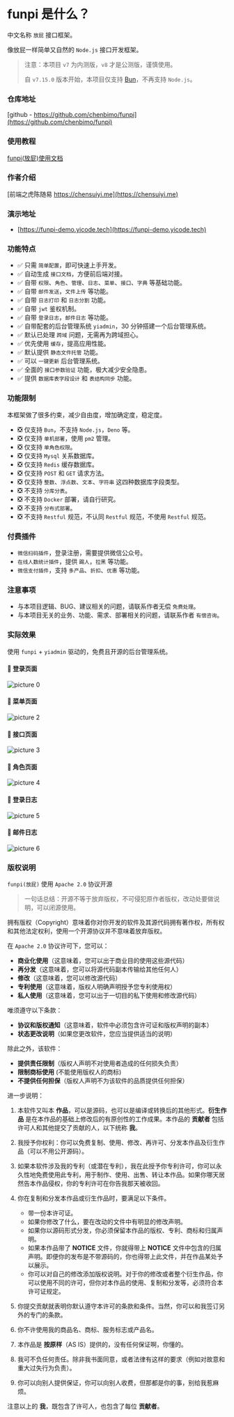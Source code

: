 # funpi 是什么？

中文名称 `放屁` 接口框架。

像放屁一样简单又自然的 `Node.js` 接口开发框架。

> 注意：本项目 `v7` 为内测版，`v8` 才是公测版，谨慎使用。
>
> 自 `v7.15.0` 版本开始，本项目仅支持 [Bun](https://bun.sh)，不再支持 `Node.js`。

### 仓库地址

[github - https://github.com/chenbimo/funpi](https://github.com/chenbimo/funpi)

### 使用教程

[funpi(放屁)使用文档](https://sourl.cn/bUq25t)

### 作者介绍

[前端之虎陈随易 https://chensuiyi.me](https://chensuiyi.me)

### 演示地址

- [https://funpi-demo.yicode.tech](https://funpi-demo.yicode.tech)

### 功能特点

- ✅ 只需 `简单配置`，即可快速上手开发。
- ✅ 自动生成 `接口文档`，方便前后端对接。
- ✅ 自带 `权限`、`角色`、`管理`、`日志`、`菜单`、`接口`、`字典` 等基础功能。
- ✅ 自带 `邮件发送`，`文件上传` 等功能。
- ✅ 自带 `日志打印` 和 `日志分割` 功能。
- ✅ 自带 `jwt` 鉴权机制。
- ✅ 自带 `登录日志`，`邮件日志` 等功能。
- ✅ 自带配套的后台管理系统 `yiadmin`，30 分钟搭建一个后台管理系统。
- ✅ 默认已处理 `跨域` 问题，无需再为跨域担心。
- ✅ 优先使用 `缓存`，提高应用性能。
- ✅ 默认提供 `静态文件托管` 功能。
- ✅ 可以 `一键更新` 后台管理系统。
- ✅ 全面的 `接口参数验证` 功能，极大减少安全隐患。
- ✅ 提供 `数据库表字段设计` 和 `表结构同步` 功能。

### 功能限制

本框架做了很多约束，减少自由度，增加确定度，稳定度。

- ❎ 仅支持 `Bun`，不支持 `Node.js`，`Deno` 等。
- ❎ 仅支持 `单机部署`，使用 `pm2` 管理。
- ❎ 仅支持 `单角色权限`。
- ❎ 仅支持 `Mysql` 关系数据库。
- ❎ 仅支持 `Redis` 缓存数据库。
- ❎ 仅支持 `POST` 和 `GET` 请求方法。
- ❎ 仅支持 `整数`、`浮点数`、`文本`、`字符串` 这四种数据库字段类型。
- ❎ 不支持 `分库分表`。
- ❎ 不支持 `Docker` 部署，请自行研究。
- ❎ 不支持 `分布式部署`。
- ❎ 不支持 `Restful` 规范，不认同 `Restful` 规范，不使用 `Restful` 规范。

### 付费插件

- `微信扫码插件`，登录注册，需要提供微信公众号。
- `在线人数统计插件`，提供 `踢人`，`拉黑` 等功能。
- `微信支付插件`，支持 `多产品`、`折扣`、`优惠` 等功能。

### 注意事项

- 与本项目逻辑、BUG、建议相关的问题，请联系作者无偿 `免费处理`。
- 与本项目无关的业务、功能、需求、部署相关的问题，请联系作者 `有偿咨询`。

### 实际效果

使用 `funpi` + `yiadmin` 驱动的，免费且开源的后台管理系统。

#### 📄 登录页面

![picture 0](https://static.yicode.tech/images/202311/20231126000719.png)

#### 📄 菜单页面

![picture 2](https://static.yicode.tech/images/202311/20231126000809.png)

#### 📄 接口页面

![picture 3](https://static.yicode.tech/images/202311/20231126000833.png)

#### 📄 角色页面

![picture 4](https://static.yicode.tech/images/202311/20231126000913.png)

#### 📄 登录日志

![picture 5](https://static.yicode.tech/images/202311/20231126000935.png)

#### 📄 邮件日志

![picture 6](https://static.yicode.tech/images/202311/20231126001012.png)

### 版权说明

`funpi(放屁)` 使用 `Apache 2.0` 协议开源

> 一句话总结：开源不等于放弃版权，不可侵犯原作者版权，改动处要做说明，可以闭源使用。

拥有版权（Copyright）意味着你对你开发的软件及其源代码拥有著作权，所有权和其他法定权利，使用一个开源协议并不意味着放弃版权。

在 `Apache 2.0` 协议许可下，您可以：

- **商业化使用**（这意味着，您可以出于商业目的使用这些源代码）
- **再分发**（这意味着，您可以将源代码副本传输给其他任何人）
- **修改**（这意味着，您可以修改源代码）
- **专利使用**（这意味着，版权人明确声明授予您专利使用权）
- **私人使用**（这意味着，您可以出于一切目的私下使用和修改源代码）

唯须遵守以下条款：

- **协议和版权通知**（这意味着，软件中必须包含许可证和版权声明的副本）
- **状态更改说明**（如果您更改软件，您应当提供适当的说明）

除此之外，该软件：

- **提供责任限制**（版权人声明不对使用者造成的任何损失负责）
- **限制商标使用** (不能使用版权人的商标)
- **不提供任何担保**（版权人声明不为该软件的品质提供任何担保）

进一步说明：

1. 本软件又叫本 **作品**，可以是源码，也可以是编译或转换后的其他形式。**衍生作品** 是在本作品的基础上修改后的有原创性的工作成果。本作品的 **贡献者** 包括许可人和其他提交了贡献的人，以下统称 **我**。
2. 我授予你权利：你可以免费复制、使用、修改、再许可、分发本作品及衍生作品（可以不用公开源码）。
3. 如果本软件涉及我的专利（或潜在专利），我在此授予你专利许可，你可以永久性地免费使用此专利，用于制作、使用、出售、转让本作品。如果你哪天居然告本作品侵权，你的专利许可在你告我那天被收回。
4. 你在复制和分发本作品或衍生作品时，要满足以下条件。
    - 带一份本许可证。
    - 如果你修改了什么，要在改动的文件中有明显的修改声明。
    - 如果你以源码形式分发，你必须保留本作品的版权、专利、商标和归属声明。
    - 如果本作品带了 **NOTICE** 文件，你就得带上 **NOTICE** 文件中包含的归属声明。即便你的发布是不带源码的，你也得带上此文件，并在作品某处予以展示。
    - 你可以对自己的修改添加版权说明。对于你的修改或者整个衍生作品，你可以使用不同的许可，但你对本作品的使用、复制和分发等，必须符合本许可证规定。

5. 你提交贡献就表明你默认遵守本许可的条款和条件。当然，你可以和我签订另外的专门的条款。
6. 你不许使用我的商品名、商标、服务标志或产品名。
7. 本作品是 **按原样**（AS IS）提供的，没有任何保证啊，你懂的。
8. 我可不负任何责任。除非我书面同意，或者法律有这样的要求（例如对故意和重大过失行为负责）。
9. 你可以向别人提供保证，你可以向别人收费，但那都是你的事，别给我惹麻烦。

注意以上的 **我**，既包含了许可人，也包含了每位 **贡献者**。
